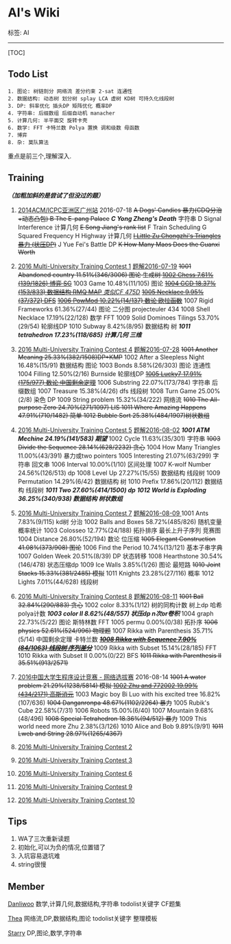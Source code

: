 # AI's Wiki
标签: AI
***
[TOC]
## Todo List
    
    1. 图论: 树链剖分 网络流 差分约束 2-sat 连通性
    2. 数据结构: 动态树 划分树 splay LCA 虚树 KD树 可持久化线段树
    3. DP: 斜率优化 插头DP 矩阵优化 概率DP
    4. 字符串: 后缀数组 后缀自动机 manacher
    5. 计算几何: 半平面交 旋转卡壳
    6. 数学: FFT 卡特兰数 Polya 置换 调和级数 母函数
    7. 博弈
    8. 杂: 莫队算法

重点是前三个,理解深入.

## Training

***（加粗加斜的是尝试了但没过的题）***

1. [2014ACM/ICPC亚洲区广州站](https://njoj.org/Contest/841/)  2016-07-18 
    ~~A	Dogs' Candies 暴力(CDQ分治+动态凸包)
    B	The E-pang Palace~~
    ***C	Yong Zheng's Death*** 字符串
    D	Signal Interference 计算几何
    ~~E	Song Jiang's rank list~~
    F	Train Scheduling
    G	Squared Frequency
    H	Highway 计算几何
    ~~[I	Little Zu Chongzhi's Triangles 暴力 (状压DP)](http://blog.csdn.net/danliwoo/article/details/51987130)~~
    J	Yue Fei's Battle DP
    ~~K	How Many Maos Does the Guanxi Worth~~

2. [2016 Multi-University Training Contest 1](http://acm.hdu.edu.cn/userloginex.php?cid=704) [题解2016-07-19](http://bestcoder.hdu.edu.cn/blog/2016-multi-university-training-contest-1-solutions-by-hit/)
~~1001	Abandoned country	11.51%(346/3006) 图论 生成树
[1002	Chess	7.61%(139/1826) 博弈 SG](http://blog.csdn.net/danliwoo/article/details/51968789)~~
1003	Game	10.48%(11/105) 图论
[~~1004	GCD	18.37%(153/833) 数据结构 RMQ MAP~~ *类似CF 475D*](http://blog.csdn.net/Danliwoo/article/details/51986407)
[~~1005	Necklace	9.95%(37/372) DFS~~](https://thea-r.github.io/problem2.html)
[~~1006	PowMod	10.22%(14/137) 数论 欧拉函数~~](http://blog.csdn.net/Danliwoo/article/details/51999865)
1007	Rigid Frameworks	61.36%(27/44) 图论 二分图 projecteuler 434
1008	Shell Necklace	17.19%(22/128) 数学 FFT
1009	Solid Dominoes Tilings	53.70%(29/54) 轮廓线DP
1010	Subway	8.42%(8/95) 数据结构 树
***1011	tetrahedron  17.23%(118/685) 计算几何 三维***

5. [2016 Multi-University Training Contest 4](http://acm.hdu.edu.cn/userloginex.php?cid=707) [题解2016-07-28](http://bestcoder.hdu.edu.cn/blog/2016-multi-university-training-contest-4-solutions-by-fzu/)
~~1001 Another Meaning 25.33%(382/1508)DP+KMP~~ 
1002 After a Sleepless Night 16.48%(15/91) 数据结构 图论
1003 Bonds 8.58%(26/303) 图论 连通性
1004 Filling 12.50%(2/16) Burnside 轮廓线DP
[~~1005 Lucky7 17.91%(175/977) 数论 中国剩余定理~~](http://blog.csdn.net/danliwoo/article/details/52058069)
1006 Substring 22.07%(173/784) 字符串 后缀数组
1007 Treasure  15.38%(4/26) dfs 线段树
1008 Turn Game 25.00%(2/8) 染色 DP
1009 String problem 15.32%(34/222) 网络流
~~1010 The All-purpose Zero 24.70%(271/1097) LIS
1011 Where Amazing Happens 47.91%(710/1482) 简单
1012 Bubble Sort 25.38%(484/1907)树状数组~~

6. [2016 Multi-University Training Contest 5](http://acm.hdu.edu.cn/userloginex.php?cid=708) [题解2016-08-02](http://bestcoder.hdu.edu.cn/blog/2016-multi-university-training-contest-5-solutions-by-zstu/)
***1001 ATM Mechine 24.19%(141/583) 期望***
1002 Cycle 11.63%(35/301) 字符串
~~1003 Divide the Sequence 28.14%(628/2232) 贪心~~
1004 How Many Triangles 11.00%(43/391) 暴力或two pointers
1005 Interesting 21.07%(63/299) 字符串 回文串
1006 Interval 10.00%(1/10) 区间处理
1007 K-wolf Number 24.56%(126/513) dp
1008 Level Up 27.27%(15/55) 数据结构 线段树
1009 Permutation 14.29%(6/42) 数据结构 树
1010 Prefix 17.86%(20/112) 数据结构 线段树
***1011 Two 27.60%(414/1500) dp***
***1012 World is Exploding 36.25%(340/938) 数据结构 树状数组***

8. [2016 Multi-University Training Contest 7](http://acm.hdu.edu.cn/userloginex.php?cid=710) [题解2016-08-09 ](http://bestcoder.hdu.edu.cn/blog/2016-multi-university-training-contest-7-solutions-by-sysu/)
1001 Ants 7.83%(9/115) kd树 分治
1002 Balls and Boxes 58.72%(485/826) 随机变量 概率统计
1003 Colosseo 12.77%(24/188) 拓扑排序 最长上升子序列 竞赛图
1004 Distance 26.80%(52/194) 数论 位压缩
~~1005 Elegant Construction 41.08%(373/908) 图论~~
1006 Find the Period 10.74%(13/121) 基本子串字典
1007 Golden Week 20.51%(8/39) DP 状态转移
1008 Hearthstone 30.54%(146/478) 状态压缩dp
1009 Ice Walls 3.85%(1/26) 图论 最短路
~~1010 Joint Stacks 15.33%(381/2485) 模拟~~
1011 Knights 23.28%(27/116) 概率
1012 Lights 7.01%(44/628) 线段树

9. [2016 Multi-University Training Contest 8](http://acm.hdu.edu.cn/userloginex.php?cid=711) [题解2016-08-11](http://bestcoder.hdu.edu.cn/blog/2016-multi-university-training-contest-8-solutions-by-%e5%ad%a6%e5%86%9b%e4%b8%ad%e5%ad%a6/)
~~1001	Ball	32.84%(290/883) 贪心~~
1002	color	8.33%(1/12) 树的同构计数 树上dp 哈希 polya计数
***1003	color II	8.62%(48/557) 状压dp n次or卷积***
1004	graph	22.73%(5/22) 图论 斯特林数 FFT
1005	permu	0.00%(0/38) 拓扑序
~~1006	physics	52.61%(524/996) 物理题~~
1007	Rikka with Parenthesis	35.71%(5/14) 中国剩余定理 卡特兰数
***~~[1008	Rikka with Sequence	7.90%(84/1063) 线段树 序列差分](https://thea-r.github.io/2016/08/13/HDU5828-Rikka-with-Sequence/)~~***
1009	Rikka with Subset	15.14%(28/185) FFT 
1010	Rikka with Subset II	0.00%(0/22) BFS 
~~1011	Rikka with Parenthesis II	35.51%(913/2571)~~

1. [2016中国大学生程序设计竞赛 - 网络选拔赛](http://acm.hdu.edu.cn/userloginex.php?cid=719) 2016-08-14
~~1001	A water problem	21.29%(1238/5814) 模拟
[1002	Zhu and 772002	19.99%(434/2171) 高斯消元](http://blog.csdn.net/Danliwoo/article/details/52214676)~~
1003	Magic boy Bi Luo with his excited tree	16.82%(107/636)
~~1004	Danganronpa	48.67%(1102/2264) 暴力~~
1005	Rubik's Cube	22.58%(7/31)
1006	Robots	15.00%(6/40)
1007	Mountain	9.68%(48/496)
~~1008	Special Tetrahedron	18.36%(94/512) 暴力~~
1009	This world need more Zhu	2.38%(3/126)
1010	Alice and Bob	9.89%(9/91)
~~1011	Lweb and String	28.97%(1265/4367)~~

3. [2016 Multi-University Training Contest 2](http://acm.hdu.edu.cn/userloginex.php?cid=705)

4. [2016 Multi-University Training Contest 3](http://acm.hdu.edu.cn/userloginex.php?cid=706) 





7. [2016 Multi-University Training Contest 6](http://acm.hdu.edu.cn/userloginex.php?cid=709)



10. [2016 Multi-University Training Contest 9](http://acm.hdu.edu.cn/userloginex.php?cid=712)

11. [2016 Multi-University Training Contest 10](http://acm.hdu.edu.cn/userloginex.php?cid=713)

## Tips

1. WA了三次重新读题
2. 初始化,可以为负的情况,位置错了
3. 入坑容易退坑难
4. string很慢


## Member
[Danliwoo](http://blog.csdn.net/danliwoo)
数学,计算几何,数据结构,字符串
todolist关键字  CF题集

[Thea](https://thea-r.github.io/)
网络流,DP,数据结构,图论
todolist关键字 整理模板

[Starry]()
DP,图论,数学,字符串
